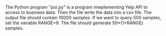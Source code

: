 The Python program "poi.py" is a program imeplementing Yelp API to access to business data. Then the file write the data into a csv file. 
The output file should contain 10000 samples. If we want to query 500 samples, set the variable RANGE=9. The file should generate 50*(1+RANGE) samples. 
